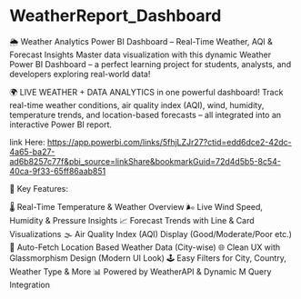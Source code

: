 # WeatherReport_Dashboard 

🌦️ Weather Analytics Power BI Dashboard – Real-Time Weather, AQI & Forecast Insights
Master data visualization with this dynamic Weather Power BI Dashboard – a perfect learning project for students, analysts, and developers exploring real-world data!

🌍 LIVE WEATHER + DATA ANALYTICS in one powerful dashboard!
Track real-time weather conditions, air quality index (AQI), wind, humidity, temperature trends, and location-based forecasts – all integrated into an interactive Power BI report.

link Here: https://app.powerbi.com/links/5fhjLZJr27?ctid=edd6dce2-42dc-4a65-ba27-ad6b8257c77f&pbi_source=linkShare&bookmarkGuid=72d4d5b5-8c54-40ca-9f33-65ff86aab851

🚀 Key Features:

🌡️ Real-Time Temperature & Weather Overview
🌬️ Live Wind Speed, Humidity & Pressure Insights
📈 Forecast Trends with Line & Card Visualizations
🌫️ Air Quality Index (AQI) Display (Good/Moderate/Poor etc.)
📍 Auto-Fetch Location Based Weather Data (City-wise)
🌐 Clean UX with Glassmorphism Design (Modern UI Look)
🕹️ Easy Filters for City, Country, Weather Type & More
📊 Powered by WeatherAPI & Dynamic M Query Integration
